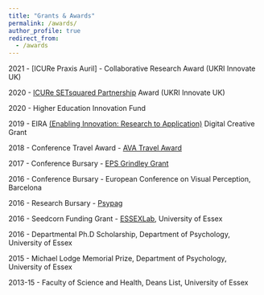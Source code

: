 ```yaml
---
title: "Grants & Awards"
permalink: /awards/
author_profile: true
redirect_from: 
  - /awards
---
```


2021 - [ICURe Praxis Auril] - Collaborative Research Award (UKRI Innovate UK)

2020 - [ICURe SETsquared Partnership](https://www.setsquared.co.uk/programme/icure-programme/) Award (UKRI Innovate UK)

2020 - Higher Education Innovation Fund

2019 - EIRA [(Enabling Innovation: Research to Application)](http://easternarc.ac.uk/eira/) Digital Creative Grant

2018 -  Conference Travel Award - [AVA Travel Award](http://www.theava.net/awards/travel.php)

2017 -  Conference Bursary - [EPS Grindley Grant](http://www.eps.ac.uk/index.php/grindley-grants-for-conference-attendance)

2016 - Conference Bursary - European Conference on Visual Perception, Barcelona

2016 -  Research Bursary - [Psypag](http://www.psypag.co.uk/bursaries-2/)

2016 -  Seedcorn Funding Grant - [ESSEXLab](https://www1.essex.ac.uk/essexlab/), University of Essex 

2016 - Departmental Ph.D Scholarship, Department of Psychology, University of Essex

2015 - Michael Lodge Memorial Prize, Department of Psychology, University of Essex

2013-15 - Faculty of Science and Health, Deans List, University of Essex
